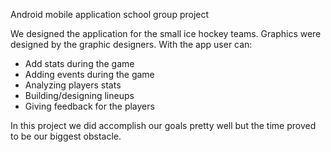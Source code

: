 Android mobile application school group project

We designed the application for the small ice hockey teams. Graphics were designed by the graphic designers. 
With the app user can:
- Add stats during the game
- Adding events during the game
- Analyzing players stats 
- Building/designing lineups
- Giving feedback for the players

In this project we did accomplish our goals pretty well but the time proved to be our biggest obstacle. 
